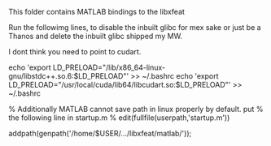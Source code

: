 This folder contains MATLAB bindings to the libxfeat


Run the followimg lines, to disable the inbuilt glibc for mex sake or just be a Thanos and delete the inbuilt glibc shipped my MW. 

I dont think you need to point to cudart. 

echo 'export LD_PRELOAD="/lib/x86_64-linux-gnu/libstdc++.so.6:$LD_PRELOAD"' >> ~/.bashrc
echo 'export LD_PRELOAD="/usr/local/cuda/lib64/libcudart.so:$LD_PRELOAD"' >> ~/.bashrc

% Additionally MATLAB cannot save path in linux properly by default. put
% the following line in startup.m
% edit(fullfile(userpath,'startup.m'))

addpath(genpath('/home/$USER/.../libxfeat/matlab/'));

